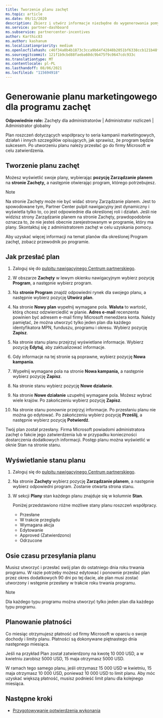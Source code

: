 ```yaml
---
title: Tworzenie planu zachęt
ms.topic: article
ms.date: 09/11/2020
description: Zbierz i utwórz informacje niezbędne do wygenerowania pomyślnego planu marketingowego dla programu zachęt.
ms.service: partner-dashboard
ms.subservice: partnercenter-incentives
author: Karthic83
ms.author: kashanum
ms.localizationpriority: medium
ms.openlocfilehash: c46f34a0b4b1873c3cca9b64f42848b2051bf6338ccb121b48f8979729f12703
ms.sourcegitcommit: 121f1b9cbd88faeba60dc9b475f9c0647cdc933c
ms.translationtype: MT
ms.contentlocale: pl-PL
ms.lasthandoff: 08/06/2021
ms.locfileid: "115694918"
---
```

# <a name="generate-a-marketing-plan-for-your-incentives-program"></a>Generowanie planu marketingowego dla programu zachęt

**Odpowiednie role:** Zachęty dla administratorów | Administrator rozliczeń | Administrator globalny

Plan roszczeń dotyczących współpracy to seria kampanii marketingowych, działań i innych szczegółów opisujących, jak sprawisz, że program będzie sukcesem. Po utworzeniu planu należy przesłać go do firmy Microsoft w celu zatwierdzenia.

## <a name="create-your-incentives-plan"></a>Tworzenie planu zachęt

Możesz wyświetlić swoje plany, wybierając **pozycję Zarządzanie planem** na **stronie Zachęty,** a następnie otwierając program, którego potrzebujesz.

>[!NOTE]
>Na stronie Zachęty może nie być widać strony Zarządzanie planem. Jest to spowodowane tym, Partner Center pulpit nawigacyjny jest dynamiczny i wyświetla tylko to, co jest odpowiednie dla określonej roli i działań. Jeśli nie widzisz strony Zarządzanie planem na stronie Zachęty, prawdopodobnie oznacza to, że nie jesteś obecnie zarejestrowanym w programie, który ma plany. Skontaktuj się z administratorem zachęt w celu uzyskania pomocy.

Aby uzyskać więcej informacji na temat planów dla określonej Program zachęt, zobacz przewodnik po programie.

## <a name="how-to-submit-a-plan"></a>Jak przesłać plan

1. Zaloguj się do [pulpitu nawigacyjnego Centrum partnerskiego](https://partner.microsoft.com/dashboard/).

2. W obszarze **Zachęty** w lewym okienku nawigacyjnym wybierz pozycję **Program**, a następnie wybierz program. 

3. Na **stronie Program** znajdź odpowiedni rynek dla swojego planu, a następnie wybierz pozycję **Utwórz plan**. 

4. Na stronie **Nowy plan** wypełnij wymagane pola. **Waluta** to wartość, którą chcesz odzwierciedlić w planie. **Adres e-mail** recenzenta powinien być adresem e-mail firmy Microsoft menedżera konta. Należy pamiętać, że można utworzyć tylko jeden plan dla każdego identyfikatora MPN, funduszu, programu i okresu. Wybierz pozycję **Zapisz**.

5. Na stronie stanu planu przejrzyj wyświetlane informacje. Wybierz pozycję **Edytuj**, aby zaktualizować informacje.

6. Gdy informacje na tej stronie są poprawne, wybierz pozycję **Nowa kampania**.

7. Wypełnij wymagane pola na stronie **Nowa kampania,** a następnie wybierz pozycję **Zapisz**.

8. Na stronie stanu wybierz pozycję **Nowe działanie**. 

9. Na stronie **Nowe działanie** uzupełnij wymagane pola. Możesz wybrać wiele krajów. Po zakończeniu wybierz pozycję **Zapisz**. 

10. Na stronie stanu ponownie przejrzyj informacje. Po przesłaniu planu nie można go edytować. Po zakończeniu wybierz pozycję **Prześlij**, a następnie wybierz pozycję **Potwierdź**.

Twój plan został przesłany. Firma Microsoft powiadomi administratora zachęt o fakcie jego zatwierdzenia lub w przypadku konieczności dostarczenia dodatkowych informacji. Postęp planu można wyświetlić w oknie Stan na stronie stanu.

## <a name="view-the-status-of-your-plan"></a>Wyświetlanie stanu planu

1. Zaloguj się do [pulpitu nawigacyjnego Centrum partnerskiego](https://partner.microsoft.com/dashboard/).

2. Na stronie **Zachęty** wybierz pozycję **Zarządzanie planem**, a następnie wybierz odpowiedni program. Zostanie otwarta strona stanu.

3. W sekcji **Plany** stan każdego planu znajduje się w kolumnie **Stan**.

   Poniżej przedstawiono różne możliwe stany planu roszczeń współpracy.

   - Przesłane
   - W trakcie przeglądu
   - Wymagana akcja
   - Edytowanie
   - Approved (Zatwierdzono)
   - Odrzucone

## <a name="plan-submission-timelines"></a>Osie czasu przesyłania planu

Musisz utworzyć i przesłać swój plan do ostatniego dnia roku trwania programu. W razie potrzeby możesz edytować i ponownie przesłać plan przez okres dodatkowych 90 dni po tej dacie, ale plan musi zostać utworzony i wstępnie przesłany w trakcie roku trwania programu.

>[!NOTE]
> Dla każdego typu programu można utworzyć tylko jeden plan dla każdego typu programu.

## <a name="plan-payments"></a>Planowanie płatności

Co miesiąc otrzymujesz płatność od firmy Microsoft w oparciu o swoje dochody i limity planu. Płatności są dokonywane piętnastego dnia następnego miesiąca.

Jeśli na przykład Plan został zatwierdzony na kwotę 10 000 USD, a w kwietniu zarobisz 5000 USD, 15 maja otrzymasz 5000 USD.

W ramach tego samego planu, jeśli otrzymasz 15 000 USD w kwietniu, 15 maja otrzymasz 10 000 USD, ponieważ 10 000 USD to limit planu. Aby móc uzyskać większą płatność, musisz podnieść limit planu dla kolejnego miesiąca.

## <a name="next-steps"></a>Następne kroki

- [Przygotowywanie potwierdzenia wykonania](incentives-prepare-your-proof-of-execution.md)
